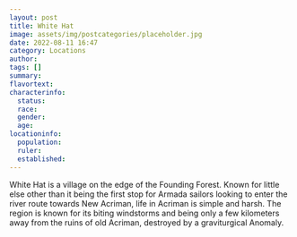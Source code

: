 ```yaml
---
layout: post
title: White Hat
image: assets/img/postcategories/placeholder.jpg
date: 2022-08-11 16:47
category: Locations
author: 
tags: []
summary: 
flavortext: 
characterinfo:
  status: 
  race: 
  gender: 
  age: 
locationinfo:
  population: 
  ruler: 
  established: 
---
```


White Hat is a village on the edge of the Founding Forest. Known for little else other than it being the first stop for Armada sailors looking to enter the river route towards New Acriman, life in Acriman is simple and harsh. The region is known for its biting windstorms and being only a few kilometers away from the ruins of old Acriman, destroyed by a graviturgical Anomaly.